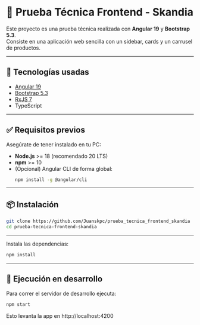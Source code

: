 # 📌 Prueba Técnica Frontend - Skandia

Este proyecto es una prueba técnica realizada con **Angular 19** y **Bootstrap 5.3**.  
Consiste en una aplicación web sencilla con un sidebar, cards y un carrusel de productos.

---

## 🚀 Tecnologías usadas
- [Angular 19](https://angular.dev/)  
- [Bootstrap 5.3](https://getbootstrap.com/)  
- [RxJS 7](https://rxjs.dev/)  
- TypeScript  

---

## ✅ Requisitos previos
Asegúrate de tener instalado en tu PC:
- **Node.js** >= 18 (recomendado 20 LTS)  
- **npm** >= 10  
- (Opcional) Angular CLI de forma global:
  ```bash
  npm install -g @angular/cli 
---

## 📦 Instalación

  ```bash
git clone https://github.com/Juanskpc/prueba_tecnica_frontend_skandia
cd prueba-tecnica-frontend-skandia
  ```
---

Instala las dependencias:
  ```bash
  npm install
  ```
--- 

## 🚀 Ejecución en desarrollo

Para correr el servidor de desarrollo ejecuta:

  ```bash
  npm start
  ```

Esto levanta la app en http://localhost:4200